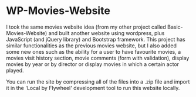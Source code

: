 # WP-Movies-Website
I took the same movies website idea (from my other project called Basic-Movies-Website) and built another website using wordpress, plus JavaScript (and jQuery library) and Bootstrap framework. This project has similar functionalities as the previous movies website, but I also added some new ones such as the ability for a user to have favourite movies, a movies visit history section, movie comments (form with validation), display movies by year or by director or display movies in which a certain actor played.

You can run the site by compressing all of the files into a .zip file and import it in the 'Local by Flywheel' development tool to run this website locally.

